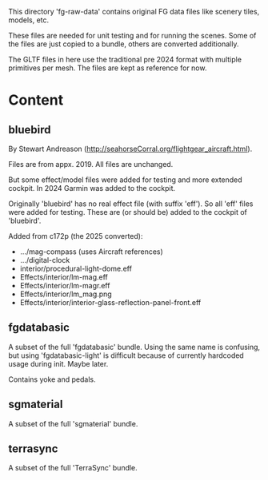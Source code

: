 This directory 'fg-raw-data' contains original FG data files like scenery tiles, models, etc.

These files are needed for unit testing and for running the scenes. Some of the files are
just copied to a bundle, others are converted additionally.

The GLTF files in here use the traditional pre 2024 format with multiple
primitives per mesh. The files are kept as reference for now.

# Content

## bluebird
By Stewart Andreason (http://seahorseCorral.org/flightgear_aircraft.html).

Files are from appx. 2019. All files are unchanged.

But some effect/model files were added for testing and more extended
cockpit. In 2024 Garmin was added to the cockpit.

Originally 'bluebird' has no real effect
file (with suffix 'eff'). So all 'eff' files were added for testing. These are
(or should be) added to the cockpit of 'bluebird'.

Added from c172p (the 2025 converted):
  * .../mag-compass (uses Aircraft references)
  * .../digital-clock
  * interior/procedural-light-dome.eff
  * Effects/interior/lm-mag.eff
  * Effects/interior/lm-magr.eff
  * Effects/interior/lm_mag.png
  * Effects/interior/interior-glass-reflection-panel-front.eff

## fgdatabasic

A subset of the full 'fgdatabasic' bundle. Using the same name is confusing,
but using 'fgdatabasic-light' is difficult because of currently hardcoded usage 
during init. Maybe later.

Contains yoke and pedals.

## sgmaterial

A subset of the full 'sgmaterial' bundle.

## terrasync

A subset of the full 'TerraSync' bundle.